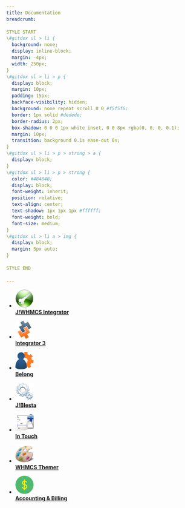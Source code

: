 ```yaml
---
title: Documentation
breadcrumb: 

STYLE START
\#gitdox ul > li {
  background: none;
  display: inline-block;
  margin: -4px;
  width: 250px;
}
\#gitdox ul > li > p {
  display: block;
  margin: 10px;
  padding: 15px;
  backface-visibility: hidden;
  background: none repeat scroll 0 0 #f5f5f6;
  border: 1px solid #dedede;
  border-radius: 2px;
  box-shadow: 0 0 0 1px white inset, 0 0 8px rgba(0, 0, 0, 0.1);
  margin: 10px;
  transition: background 0.1s ease-out 0s;
}
\#gitdox ul > li > p > strong > a {
  display: block;
}
\#gitdox ul > li > p > strong {
  color: #484848;
  display: block;
  font-weight: inherit;
  position: relative;
  text-align: center;
  text-shadow: 1px 1px 1px #ffffff;
  font-weight: bold;
  font-size: medium;
}
\#gitdox ul > li a > img {
  display: block;
  margin: 5px auto;
}

STYLE END
 
---
```


*  **[![J!WHMCS Integrator](assets/jwhmcs.png)<br/>J!WHMCS Integrator](https://support.gohigheris.com/docs/display/J25/J!WHMCS+2.5+Home)**

*  **[![Integrator 3](assets/integrator3.png)<br/>Integrator 3](https://support.gohigheris.com/docs/display/INT3/Product+Documentation)**

*  **[![Belong](assets/belong.png)<br/>Belong](https://support.gohigheris.com/docs/display/BEL2/Belong+Home)**

*  **[![J!Blesta](assets/jblesta.png)<br/>J!Blesta](https://support.gohigheris.com/docs/display/JBL/J!Blesta+Home)**

*  **[![In Touch](assets/intouch.png)<br/>In Touch](https://support.gohigheris.com/docs/display/INT/In+Touch+Home)**

*  **[![WHMCS Themer](assets/themer.png)<br/>WHMCS Themer](https://support.gohigheris.com/docs/display/THEMER/WHMCS+Themer+Home)**

*  **[![Accounts & Billing](assets/accountandbilling.png)<br/>Accounting & Billing](accounts_billing)**
